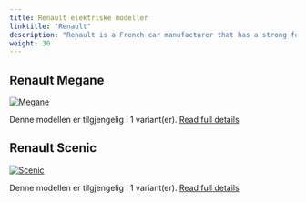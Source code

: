 ```yaml
---
title: Renault elektriske modeller
linktitle: "Renault"
description: "Renault is a French car manufacturer that has a strong focus on electric vehicles (EVs). Renault has been a pioneer in the EV market since it launched the first mass-produced electric car, the ZOE, in 2012."
weight: 30
---
```

<!-- markdownlint-disable MD033 -->
<!-- markdownlint-disable MD010 -->



## Renault Megane

<a href="megane"><img src="https://media.evkx.net/multimedia/models/renault/megane/megane_e-tech_techno/main_1_st.jpeg" class="img-fluid" alt="Megane" ></a>

Denne modellen er tilgjengelig i 1 variant(er).
[Read full details](megane/)

## Renault Scenic

<a href="scenic"><img src="https://media.evkx.net/multimedia/models/renault/scenic/scenic_e-tech_electric_high_range/main_1_st.jpg" class="img-fluid" alt="Scenic" ></a>

Denne modellen er tilgjengelig i 1 variant(er).
[Read full details](scenic/)
